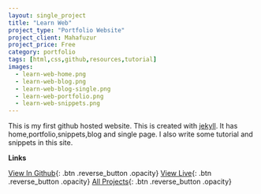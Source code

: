 ```yaml
---
layout: single_project
title: "Learn Web"
project_type: "Portfolio Website"
project_client: Mahafuzur
project_price: Free
category: portfolio
tags: [html,css,github,resources,tutorial]
images:
  - learn-web-home.png
  - learn-web-blog.png
  - learn-web-blog-single.png
  - learn-web-portfolio.png
  - learn-web-snippets.png
---
```


This is my first github hosted website. This is created with [jekyll](http://jekyllarb.com). It has home,portfolio,snippets,blog and single page. I also write some tutorial and snippets in this site.


**Links**

[View In Github](https://github.com/mahafuzur/LearnWeb "View In Github"){: .btn .reverse_button .opacity}
[View Live](https://mahafuzur.github.io/LearnWeb/ "View Live"){: .btn .reverse_button .opacity}
[All Projects](/../../projects.html "All Projects"){: .btn .reverse_button .opacity}